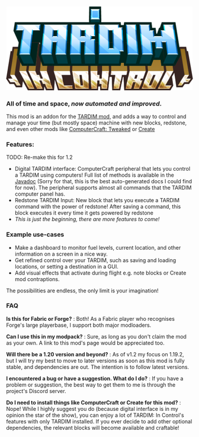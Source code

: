 ![TARDIM: IC Banner](./media/banner.png)
### All of time and space, *now automated and improved*.

This mod is an addon for the [TARDIM mod](https://www.curseforge.com/minecraft/mc-mods/tardim), 
and adds a way to control and manage your time (but mostly space) machine with new blocks, redstone, 
and even other mods like [ComputerCraft: Tweaked](https://tweaked.cc) or [Create](https://github.com/Creators-of-Create/Create)

### Features:
TODO: Re-make this for 1.2
* Digital TARDIM interface: ComputerCraft peripheral that lets you control a TARDIM using computers! Full list of methods is available in the [Javadoc](http://andrey71.me/TARDIM-ic-docs/su/a71/tardim_ic/tardim_ic/DigitalInterfacePeripheral.html) (Sorry for  that, this is the best auto-generated docs I could find for now). The peripheral supports almost all commands that the TARDIM computer panel has.
* Redstone TARDIM Input: New block that lets you execute a TARDIM command with the power of redstone! After saving a command, this block executes it every time it gets powered by redstone
* *This is just the beginning, there are more features to come!*

### Example use-cases
* Make a dashboard to monitor fuel levels, current location, and other information on a screen in a nice way.
* Get refined control over your TARDIM, such as saving and loading locations, or setting a destination in a GUI.
* Add visual effects that activate during flight e.g. note blocks or Create mod contraptions.

The possibilities are endless, the only limit is your imagination!

### FAQ

**Is this for Fabric or Forge?**
: Both! As a Fabric player who recognises Forge's large playerbase, I support both major modloaders.

**Can I use this in my modpack?**
: Sure, as long as you don't claim the mod as your own. A link to this mod's page would be appreciated too.

**Will there be a 1.20 version and beyond?**
: As of v1.2 my focus on 1.19.2, but I will try my best to move to later versions as soon as this mod is fully stable,
and dependencies are out. The intention is to follow latest versions.

**I encountered a bug or have a suggestion. What do I do?**
: If you have a problem or suggestion, the best way to get them to me is through the project's Discord server.

**Do I need to install things like ComputerCraft or Create for this mod?**
: Nope! While I highly suggest you do (because digital interface is in my opinion the star of the show), 
you can enjoy a lot of TARDIM: In Control's features with only TARDIM installed. 
If you ever decide to add other optional dependencies, the relevant blocks will become available and craftable!